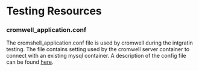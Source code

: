 # Testing Resources 

### cromwell_application.conf
The cromshell_application.conf file is used by cromwell during the intgratin testing.
The file contains setting used by the cromwell server container to connect with an 
existing mysql container. A description of the config file can be found [here](https://cromwell.readthedocs.io/en/stable/tutorials/ConfigurationFiles/).
